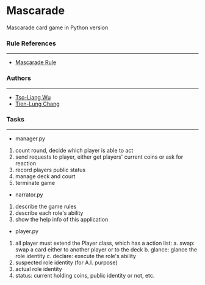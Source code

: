 # Mascarade
Mascarade card game in Python version

### Rule References
-------------------
* [Mascarade Rule](http://rprod.com/uploads/file/MASCARADE_RULES_EN.pdf)

### Authors
-----------
* [Tso-Liang Wu](https://github.com/tsoliangwu0130)
* [Tien-Lung Chang](https://github.com/ShannaChang)

### Tasks
---------
* manager.py 
1. count round, decide which player is able to act
2. send requests to player, either get players' current coins or ask for reaction
3. record players public status
4. manage deck and court
5. terminate game

* narrator.py
1. describe the game rules
2. describe each role's ability
3. show the help info of this application

* player.py
1. all player must extend the Player class, which has a action list:
	a. swap: swap a card either to another player or to the deck
	b. glance: glance the role identity
	c. declare: execute the role's ability
2. suspected role identity (for A.I. purpose)
3. actual role identity
4. status: current holding coins, public identity or not, etc.
